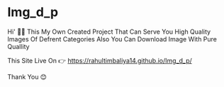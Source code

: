 # Img_d_p
Hi' 🫠😊
This My Own Created Project That Can Serve You High Quality Images Of Defrent Categories 
Also You Can Download Image With Pure Quallity 

This Site Live On 👉
https://rahultimbaliya14.github.io/Img_d_p/

Thank You 😊

